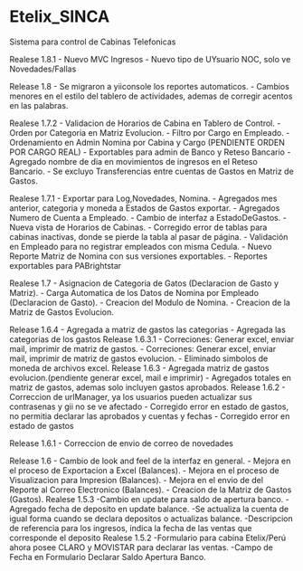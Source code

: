 Etelix_SINCA
============

Sistema para control de Cabinas Telefonicas

Realese 1.8.1
    - Nuevo MVC Ingresos
    - Nuevo tipo de UYsuario NOC, solo ve Novedades/Fallas

Release 1.8
    - Se migraron a yiiconsole los reportes automaticos.
    - Cambios menores en el estilo del tablero de actividades, ademas de corregir acentos en las palabras.

Realese 1.7.2
    - Validacion de Horarios de Cabina en Tablero de Control.
    - Orden por Categoria en Matriz Evolucion.
    - Filtro por Cargo en Empleado.
    - Ordenamiento en Admin Nomina por Cabina y Cargo (PENDIENTE ORDEN POR CARGO REAL)
    - Exportables para admin de Banco y Reteso Bancario
    - Agregado nombre de dia en movimientos de ingresos en el Reteso Bancario.
    - Se excluyo Transferencias entre cuentas de Gastos en Matriz de Gastos.


Realese 1.7.1
    - Exportar para Log,Novedades, Nomina.
    - Agregados mes anterior, categoria y moneda a Estados de Gastos exportar.
    - Agregados Numero de Cuenta a Empleado.
    - Cambio de interfaz a EstadoDeGastos.
    - Nueva vista de Horarios de Cabinas.
    - Corregido error de tablas para cabinas inactivas, donde se pierde la tabla al pasar de página.
    - Validación en Empleado para no registrar empleados con misma Cedula.
    - Nuevo Reporte Matriz de Nomina con sus versiones exportables.
    - Reportes exportables para PABrightstar 


Realese 1.7
    - Asignacion de Categoria de Gatos (Declaracion de Gasto y Matriz).
    - Carga Automatica de los Datos de Nomina por Empleado (Declaracion de Gasto).
    - Creacion del Modulo de Nomina.
    - Creacion de la Matriz de Gastos Evolucion.

Release 1.6.4
    - Agregada a matriz de gastos las categorias
    - Agregada las categorias de los gastos
Release 1.6.3.1
    - Correciones: Generar excel, enviar mail, imprimir de matriz de gastos.
    - Correciones: Generar excel, enviar mail, imprimir de matriz de gastos evolucion.
    - Eliminado simbolos de moneda de archivos excel.
Release 1.6.3
    - Agregada matriz de gastos evolucion.(pendiente generar excel, mail e imprimir)
    - Agregados totales en matriz de gastos, ademas solo incluyen gastos aprobados.
Release 1.6.2
    - Correccion de urlManager, ya los usuarios pueden actualizar sus contrasenas y gii no se ve afectado
    - Corregido error en estado de gastos, no permitia declarar las aprobados y cuentas y fechas
    - Corregido error en estado de gastos

Release 1.6.1
    - Correccion de envio de correo de novedades

Release 1.6
    - Cambio de look and feel de la interfaz en general.
    - Mejora en el proceso de Exportacion a Excel (Balances).
    - Mejora en el proceso de Visualizacion para Impresion (Balances).
    - Mejora en el envio de del Reporte al Correo Electronico (Balances).
    - Creacion de la Matriz de Gastos (Gastos). 
Realese 1.5.3
    -Cambio en update para saldo de apertura banco.
    -Agregado fecha de deposito en update balance.
    -Se actualiza la cuenta de igual forma cuando se declara depositos o actualizas balance.
    -Descripcion de referencia para los ingresos, indica la fecha de las ventas que corresponde el deposito
Realese 1.5.2
    -Formulario para cabina Etelix/Perú ahora posee CLARO y MOVISTAR para declarar las ventas.
    -Campo de Fecha en Formulario Declarar Saldo Apertura Banco.
